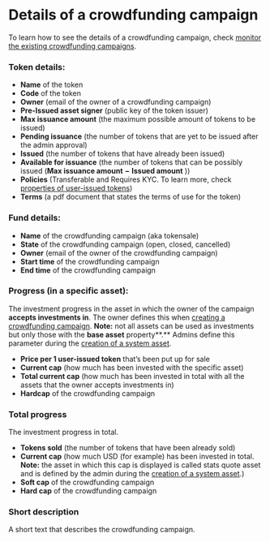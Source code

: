 # Details of a crowdfunding campaign

To learn how to see the details of a crowdfunding campaign, check [monitor the existing crowdfunding campaigns](monitor-the-existing-crowdfunding-campaigns.md).

### Token details:

* **Name** of the token
* **Code** of the token
* **Owner** \(email of the owner of a crowdfunding campaign\)
* **Pre-Issued asset signer** \(public key of the token issuer\)
* **Max issuance amount** \(the maximum possible amount of tokens to be issued\)
* **Pending issuance** \(the number of tokens that are yet to be issued after the admin approval\)
* **Issued** \(the number of tokens that have already been issued\)
* **Available for issuance** \(the number of tokens that can be possibly issued \(**Max issuance amount** **−** **Issued amount** \)\)
* **Policies** \(Transferable and Requires KYC. To learn more, check [properties of user-issued tokens](../../user-guide/user-issued-tokens/properties-of-user-issued-tokens.md)\)
* **Terms** \(a pdf document that states the terms of use for the token\)

### Fund details:

* **Name** of the crowdfunding campaign \(aka tokensale\)
* **State** of the crowdfunding campaign \(open, closed, cancelled\)
* **Owner** \(email of the owner of the crowdfunding campaign\)
* **Start time** of the crowdfunding campaign
* **End time** of the crowdfunding campaign

### Progress \(in a specific asset\):

The investment progress in the asset in which the owner of the campaign **accepts investments in**. The owner defines this when [creating a crowdfunding campaign](../../user-guide/crowdfunding-campaigns/crowdfunding-campaign-creation.md). **Note:** not all assets can be used as investments but only those with the **base asset** property**.** Admins define this parameter during the [creation of a system asset](../system-assets-management/system-asset-creation.md).

* **Price per 1 user-issued token** that’s been put up for sale
* **Current cap** \(how much has been invested with the specific asset\)
* **Total current cap** \(how much has been invested in total with all the assets that the owner accepts investments in\)
* **Hardcap** of the crowdfunding campaign

### Total progress

The investment progress in total.

* **Tokens sold** \(the number of tokens that have been already sold\)
* **Current cap** \(how much USD \(for example\) has been invested in total. **Note:** the asset in which this cap is displayed is called stats quote asset and is defined by the admin during the [creation of a system asset](../system-assets-management/system-asset-creation.md).\)
* **Soft cap** of the crowdfunding campaign
* **Hard cap** of the crowdfunding campaign

### Short description

A short text that describes the crowdfunding campaign.

